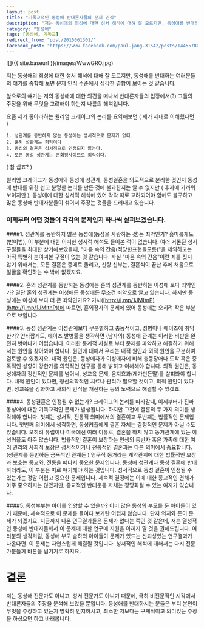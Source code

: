 ```yaml
---
layout: post
title: "기독교적인 동성애 반대론자들의 문제 인식"
description: "저는 동성애의 죄성에 대한 성서 해석에 대해 잘 모르지만, 동성애를 반대하는 여러분들의 얘기를 종합해 보면 문제 인식 수준에서 심각한 결함이 보이는 것 같습니다"
category: "동성애"
tags: [동성애, 기독교]
redirect_from: "post/2015061301/"
facebook_post: "https://www.facebook.com/paul.jang.31542/posts/1445578005762913"
---
```

![]({{ site.baseurl }}/images/WwwGRO.jpg)

저는 동성애의 죄성에 대한 성서 해석에 대해 잘 모르지만, 동성애를 반대하는 여러분들의 얘기를 종합해 보면 문제 인식 수준에서 심각한 결함이 보이는 것 같습니다. 

앞으로의 얘기는 저의 동성애에 대한 의견을 떠나서 반대론자들의 입장에서(?) 그들의 주장을 위해 무엇을 고려해야 하는지 나름의 해석입니다.


요즘 제가 좋아라하는 윌리엄 크레이그의 논리를 요약해보면 ( 제가 제대로 이해했다면 )

	1. 성관계를 동반하지 않는 동성애는 성서적으로 문제가 없다.
	2. 혼외 성관계는 죄악이다
	3. 동성의 결혼은 성서적으로 인정되지 않는다. 
	4. 모든 동성 성관계는 혼회정사이므로 죄악이다.

( 참 쉽죠? )

윌리엄 크레이그가 동성애와 동성애 성관계, 동성결혼을 의도적으로 분리한 것인지 동성애 반대를 위한 쉽고 분명한 논리를 만든 것에 불과한지는 알 수 없지만 ( 후자에 가까워 보이지만 ), 동성애에 대한 성서적 해석에 있어 각각 따로 고려되어야 함에도 불구하고 많은 동성애 반대자분들이 섞어서 주장는 것들을 드러내고 있습니다.


### 이제부터 어떤 것들이 각각의 문제인지 하나씩 살펴보겠습니다.

####1. 성관계를 동반하지 않은 동성애(동성을 사랑하는 것)는 죄악인가?
흥미롭게도(반어법), 이 부분에 대한 어떠한 성서적 해석도 들어본 적이 없습니다. 여러 거론된 성서구절들을 최대한 상기해보았을때, "마음 속의 간음(적당한표현을모름)"을 제외하고는 아직 특별히 눈여겨볼 구절이 없는 것 같습니다. 사실 "마음 속의 간음"이란 죄를 짓지 않기 위해서는, 모든 결혼은 중매로 돌리고, 신랑 신부는, 결혼식이 끝난 후에 처음으로 얼굴을 확인하는 수 밖에 없겠지요. 

####2. 혼외 성관계를 동반하는 동성애는 혼외 성관계를 동반하는 이성애 보다 죄악인가?
일단 혼외 성관계는 이성애든 동성애든 무조건 죄악으로 알고 있습니다. 하지만 동성애는 이성애 보다 더 큰 죄악인가요?
기사([http://j.mp/1JMItnP](http://j.mp/1JMItnP))에 따르면, 혼외정사의 문제에 있어 동성애는 오히려 작은 부분으로 보입니다.

####3. 동성 성관계는 이성관계보다 무분별하고 충동적이고, 성병이나 에이즈에 취약한가?
안타깝게도, 에이즈 발병률을 생각하면 (남자의) 동성애 관계는 이러한 비판을 완전히 벗어나기 어렵습니다.
이러한 통계적 사실로 부터 문제를 파악하고 해결하기 위해서는 원인을 찾아봐야 합니다.
원인에 대해서 우리는 내적 원인과 외적 원인을 구분하여 검토할 수 있겠지요.
내적 원인은, 동성애자가 이성애자에 비해 충동장애나 도착 혹은 중독적인 성향이 강한가를 의학적인 연구를 통해 밝히고 이해해야 합니다.
외적 원인은, 동성애자의 정신적인 문제를 넘어서, 성교육 문제, 음지효과(제가만든말)를 살펴봐야 합니다.
내적 원인이 있다면, 정신의학적인 치료나 관리가 필요할 것이고, 외적 원인이 있다면, 성교육을 강화하고 사회적 인식을 개선하는 등의 노력으로 해결할 수 있겠죠.

####4. 동성결혼은 인정될 수 없는가?
크레이그의 논리를 따라갈때, 이제부터가 진짜 동성애에 대한 기독교적인 문제가 발생됩니다.
하지만 그전에 결혼의 두 가지 의미를 생각해야 합니다.
첫째는 성서적, 전통적 의미에서의 결혼이고 두번째는 법률적인 문제입니다.
첫번째 의미에서 생각하면, 동성커플에게 결혼 자체는 결정적인 문제가 아닐 수도 있습니다. 오히려 유럽이나 미국에선 여러 이유로, 결혼을 하지 않고 동거관계에 있는 이성커플도 아주 많습니다. 법률적인 결혼이 보장하는 인생의 동반자 혹은 가족에 대한 여러 권리와 사회적 보장은 성서적이거나 전통적인 결혼과는 다른 의미에서 중요합니다. (성관계를 동반하든 금욕적인 관계든 ) 영구적 동거라는 계약관계에 대한 법률적인 보장과 보호는 종교와, 전통을 떠나서 중요한 문제입니다. 동성애 성관계나 동성 결혼에 반대하더라도, 이 부분은 따로 얘기해야 하는 것입니다.
성서적으로 동성 결혼이 인정될 수 있는가는 정말 어렵고 중요한 문제입니다. 세속적 결정에는 이에 대한 종교적인 견해가 아주 중요하지는 않겠지만, 종교적인 반대운동 자체는 정당화될 수 있는 여지가 있습니다.

####5. 동성부부는 아이를 입양할 수 있을까?
이미 많은 동성의 부모를 둔 아이들이 있기 때문에, 세속적으로 이 문제를 들여다 보기란 어렵지 않습니다. 단지 의지와 돈이 문제가 되겠지요. 지금까지 나온 연구결과들은 문제가 없다는 쪽인 것 같은데, 저는 열성적인 동성애 반대자들께서 이 문제에 대한 연구에 지원을 아끼지 말 것을 권해드립니다. 여러분의 생각처럼, 동성애 부모 슬하의 아이들이 문제가 있드는 신뢰성있는 연구결과가 나온다면. 이 문제는 자연스럽게 해결될 것입니다.
성서적인 해석에 대해서는 다시 전문가분들께 바톤을 넘기기로 하지요.

# 결론
저는 동성애 전문가도 아니고, 성서 전문가도 아니기 때문에, 극히 비전문적인 시각에서 반대론자들의 주장을 분석해 보았을 뿐입니다. 동성애를 반대하시는 분들은 부디 본인이 무엇을 주장하고 있는지 명확히 인지하시고, 최소한 저보다는 구체적이고 의미있는 주장을 하셨으면 하고 바래봅니다.
